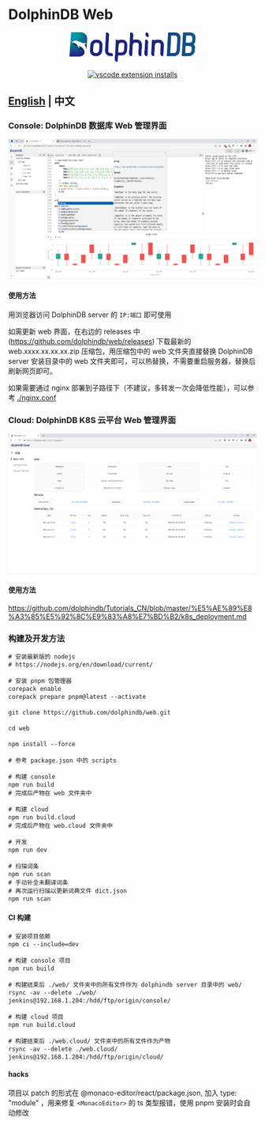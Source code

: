 # DolphinDB Web

<p align='center'>
    <img src='./console/ddb.svg' alt='DolphinDB Web' width='256'>
</p>

<p align='center'>
    <a href='https://github.com/dolphindb/api-javascript' target='_blank'>
        <img alt='vscode extension installs' src='https://img.shields.io/npm/v/dolphindb?color=brightgreen&label=api-javascript&style=flat-square' />
    </a>
</p>

## [English](./README.md) | 中文

### Console: DolphinDB 数据库 Web 管理界面
![](./console/demo.png)

#### 使用方法
用浏览器访问 DolphinDB server 的 `IP:端口` 即可使用

如需更新 web 界面，在右边的 releases 中 (https://github.com/dolphindb/web/releases) 下载最新的 web.xxxx.xx.xx.xx.zip 压缩包，用压缩包中的 web 文件夹直接替换 DolphinDB server 安装目录中的 web 文件夹即可，可以热替换，不需要重启服务器，替换后刷新网页即可。

如果需要通过 nginx 部署到子路径下（不建议，多转发一次会降低性能），可以参考 [./nginx.conf](./nginx.conf)


### Cloud: DolphinDB K8S 云平台 Web 管理界面
![](./cloud/demo.png)

#### 使用方法
https://github.com/dolphindb/Tutorials_CN/blob/master/%E5%AE%89%E8%A3%85%E5%92%8C%E9%83%A8%E7%BD%B2/k8s_deployment.md


### 构建及开发方法
```shell
# 安装最新版的 nodejs
# https://nodejs.org/en/download/current/

# 安装 pnpm 包管理器
corepack enable
corepack prepare pnpm@latest --activate

git clone https://github.com/dolphindb/web.git

cd web

npm install --force

# 参考 package.json 中的 scripts

# 构建 console
npm run build
# 完成后产物在 web 文件夹中

# 构建 cloud
npm run build.cloud
# 完成后产物在 web.cloud 文件夹中

# 开发
npm run dev

# 扫描词条
npm run scan
# 手动补全未翻译词条
# 再次运行扫描以更新词典文件 dict.json
npm run scan
```

#### CI 构建
```shell
# 安装项目依赖
npm ci --include=dev

# 构建 console 项目
npm run build

# 构建结束后 ./web/ 文件夹中的所有文件作为 dolphindb server 目录中的 web/
rsync -av --delete ./web/ jenkins@192.168.1.204:/hdd/ftp/origin/console/

# 构建 cloud 项目
npm run build.cloud

# 构建结束后 ./web.cloud/ 文件夹中的所有文件作为产物
rsync -av --delete ./web.cloud/ jenkins@192.168.1.204:/hdd/ftp/origin/cloud/
```


#### hacks
项目以 patch 的形式在 @monaco-editor/react/package.json, 加入 type: "module" ，用来修复 `<MonacoEditor>` 的 ts 类型报错，使用 pnpm 安装时会自动修改
